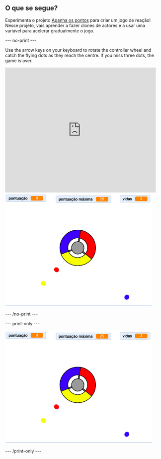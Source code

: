 ## O que se segue?

Experimenta o projeto [Apanha os pontos](https://projects.raspberrypi.org/en/projects/catch-the-dots?utm_source=pathway&utm_medium=whatnext&utm_campaign=projects) para criar um jogo de reação! Nesse projeto, vais aprender a fazer clones de actores e a usar uma variável para acelerar gradualmente o jogo.

\--- no-print \---

Use the arrow keys on your keyboard to rotate the controller wheel and catch the flying dots as they reach the centre. If you miss three dots, the game is over.

<div class="scratch-preview">
  <iframe allowtransparency="true" width="485" height="402" src="https://scratch.mit.edu/projects/embed/252923761/?autostart=false" frameborder="0" scrolling="no"></iframe>
  <img src="images/dots-final.png">
</div>

\--- /no-print \---

\--- print-only \---

![Dots screenshot](images/dots-final.png)

\--- /print-only \---